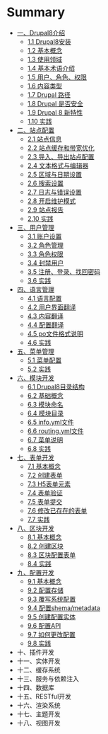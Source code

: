 # Summary

* [一、Drupal8介绍](README.md)
  * [1.1 Drupal8安装](1.1-drupal8.md)
  * [1.2 基本概念](1.1.md)
  * [1.3 使用领域](1.2.md)
  * [1.4 基本术语介绍](1.3.md)
  * [1.5  用户、角色、权限](1.4.md)
  * [1.6 内容类型 ](1.5.md)
  * [1.7 Drupal 路径 ](1.6-drupal.md)
  * [1.8 Drupal 是否安全 ](1.7-drupal.md)
  * [1.9 Drupal 8 新特性 ](1.8-drupal-8.md)
  * [1.10 实践](1.9.md)
* [二、站点配置](er-3001-zhan-dian-pei-zhi.md)
  * [2.1 站点信息](er-3001-zhan-dian-pei-zhi/21-zhan-dian-xin-xi.md)
  * [2.2 站点缓存和带宽优化](er-3001-zhan-dian-pei-zhi/22-zhan-dian-huan-cun-he-dai-kuan-you-hua.md)
  * [2.3 导入、导出站点配置 ](er-3001-zhan-dian-pei-zhi/23-dao-ru-3001-dao-chu-zhan-dian-pei-zhi.md)
  * [2.4 文本格式与编辑器 ](er-3001-zhan-dian-pei-zhi/24-wen-ben-ge-shi-yu-bian-ji-qi.md)
  * [2.5 区域与日期设置](er-3001-zhan-dian-pei-zhi/25-qu-yu-yu-ri-qi-she-zhi.md)
  * [2.6 搜索设置](er-3001-zhan-dian-pei-zhi/26-sou-suo-she-zhi.md)
  * [2.7 日志与错误设置](er-3001-zhan-dian-pei-zhi/27-ri-zhi-yu-cuo-wu-she-zhi.md)
  * [2.8 开启维护模式](er-3001-zhan-dian-pei-zhi/28-kai-qi-wei-hu-mo-shi.md)
  * [2.9 站点报告](er-3001-zhan-dian-pei-zhi/29-zhan-dian-bao-gao.md)
  * [2.10 实践](er-3001-zhan-dian-pei-zhi/210-lian-xi.md)
* [三、用户管理](san-3001-yong-hu-guan-li.md)
  * [3.1 账户设置](11.md)
  * [3.2 角色管理](12.md)
  * [3.3 角色权限](33-jiao-se-quan-xian.md)
  * [3.4 封禁用户](34.md)
  * [3.5 注册、登录、找回密码](35-yong-hu-zhu-ce-3001-deng-lu-3001-zhao-hui-mi-ma.md)
  * [3.6 实践](36.md)
* [四、语言管理](si-3001-yu-yan-guan-li.md)
  * [4.1 语言配置](si-3001-yu-yan-guan-li/41.md)
  * [4.2 用户界面翻译](si-3001-yu-yan-guan-li/42-yong-hu-jie-mian-fan-yi.md)
  * [4.3 内容翻译](si-3001-yu-yan-guan-li/43-nei-rong-fan-yi.md)
  * [4.4 配置翻译](si-3001-yu-yan-guan-li/44-pei-zhi-fan-yi.md)
  * [4.5 po文件格式说明](si-3001-yu-yan-guan-li/45-shi-jian.md)
  * [4.6 实践](si-3001-yu-yan-guan-li/46-shi-jian.md)
* [五、菜单管理](si-3001-yu-yan-guan-li/wu-3001-cai-dan-guan-li.md)
  * [5.1 菜单配置](si-3001-yu-yan-guan-li/wu-3001-cai-dan-guan-li/51-cai-dan-pei-zhi.md)
  * [5.2 实践](si-3001-yu-yan-guan-li/wu-3001-cai-dan-guan-li/52-shi-jian.md)
* [六、模块开发](liu-3001-mo-kuai-kai-fa.md)
  * [6.1 Drupal8目录结构](liu-3001-mo-kuai-kai-fa/61-gai-shu.md)
  * [6.2 基础概念](liu-3001-mo-kuai-kai-fa/62-ji-chu-gai-nian.md)
  * [6.3 模块命名](liu-3001-mo-kuai-kai-fa/63-chuang-jian-yi-ge-mo-kuai.md)
  * [6.4 模块目录](liu-3001-mo-kuai-kai-fa/64-mo-kuai-mu-lu.md)
  * [6.5 info.yml文件](liu-3001-mo-kuai-kai-fa/65-infoymlwen-jian.md)
  * [6.6 routing.yml文件](liu-3001-mo-kuai-kai-fa/66-routingymlwen-jian.md)
  * [6.7  菜单说明](liu-3001-mo-kuai-kai-fa/67-cai-dan-shuo-ming.md)
  * [6.8 实践](liu-3001-mo-kuai-kai-fa/68-shi-jian.md)
* [七、表单开发](qi-3001-biao-dan-kai-fa.md)
  * [7.1 基本概念](qi-3001-biao-dan-kai-fa/71-ji-ben-gai-nian.md)
  * [7.2 创建表单](qi-3001-biao-dan-kai-fa/72-chuang-jian-biao-dan.md)
  * [7.3 H5表单元素](qi-3001-biao-dan-kai-fa/73-h5biao-dan-yuan-su.md)
  * [7.4 表单验证](qi-3001-biao-dan-kai-fa/74-biao-dan-yan-zheng.md)
  * [7.5 表单提交](qi-3001-biao-dan-kai-fa/75-biao-dan-ti-jiao.md)
  * [7.6 修改已存在的表单](qi-3001-biao-dan-kai-fa/76-xiu-gai-yi-cun-zai-de-biao-dan.md)
  * [7.7 实践](qi-3001-biao-dan-kai-fa/7x-shi-jian.md)
* [八、区块开发](qi-3001-qu-kuai-kai-fa.md)
  * [8.1 基本概念](qi-3001-qu-kuai-kai-fa/71.md)
  * [8.2 创建区块](qi-3001-qu-kuai-kai-fa/72.md)
  * [8.3 区块配置表单](qi-3001-qu-kuai-kai-fa/73.md)
  * [8.4 实践](qi-3001-qu-kuai-kai-fa/74.md)
* [九、配置开发](jiu-3001-pei-zhi-kai-fa.md)
  * [9.1 基本概念](jiu-3001-pei-zhi-kai-fa/91-ji-ben-gai-nian.md)
  * [9.2 配置存储](jiu-3001-pei-zhi-kai-fa/92-pei-zhi-cun-chu.md)
  * [9.3 覆写系统配置](jiu-3001-pei-zhi-kai-fa/93-fu-xie-xi-tong-pei-zhi.md)
  * [9.4 配置shema/metadata](jiu-3001-pei-zhi-kai-fa/94-pei-zhi-shema-metadata.md)
  * [9.5 创建配置实体](jiu-3001-pei-zhi-kai-fa/95-pei-zhi-shi-ti-de-yi-lai-guan-xi.md)
  * [9.6 配置API](jiu-3001-pei-zhi-kai-fa/96-pei-zhi-api.md)
  * [9.7 如何更改配置](jiu-3001-pei-zhi-kai-fa/97-ru-he-geng-gai-pei-zhi.md)
  * [9.8 实践](jiu-3001-pei-zhi-kai-fa/98-shi-jian.md)
* 十、插件开发
* 十一、实体开发
* 十二、缓存系统
* 十三、服务与依赖注入
* 十四、数据库
* 十五、RESTful开发
* 十六、渲染系统
* 十七、主题开发
* 十八、视图开发

